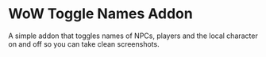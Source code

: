 # WoW Toggle Names Addon
A simple addon that toggles names of NPCs, players and the local character on and off so you can take clean screenshots.